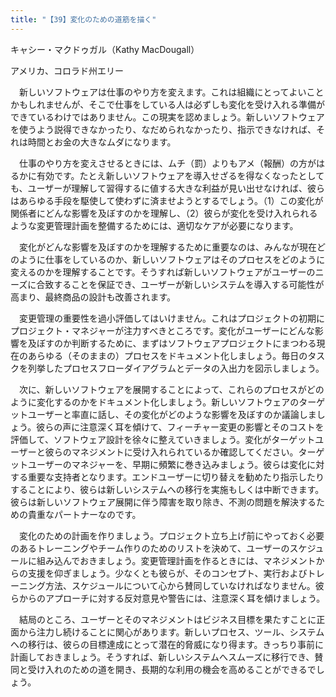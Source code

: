 ```yaml
---
title: "【39】変化のための道筋を描く"
---
```



キャシー・マクドゥガル（Kathy MacDougall）



アメリカ、コロラド州エリー


　新しいソフトウェアは仕事のやり方を変えます。これは組織にとってよいことかもしれませんが、そこで仕事をしている人は必ずしも変化を受け入れる準備ができているわけではありません。この現実を認めましょう。新しいソフトウェアを使うよう説得できなかったり、なだめられなかったり、指示できなければ、それは時間とお金の大きなムダになります。

　仕事のやり方を変えさせるときには、ムチ（罰）よりもアメ（報酬）の方がはるかに有効です。たとえ新しいソフトウェアを導入せざるを得なくなったとしても、ユーザーが理解して習得するに値する大きな利益が見い出せなければ、彼らはあらゆる手段を駆使して使わずに済ませようとするでしょう。（1）この変化が関係者にどんな影響を及ぼすのかを理解し、（2）彼らが変化を受け入れられるような変更管理計画を整備するためには、適切なケアが必要になります。

　変化がどんな影響を及ぼすのかを理解するために重要なのは、みんなが現在どのように仕事をしているのか、新しいソフトウェアはそのプロセスをどのように変えるのかを理解することです。そうすれば新しいソフトウェアがユーザーのニーズに合致することを保証でき、ユーザーが新しいシステムを導入する可能性が高まり、最終商品の設計も改善されます。

　変更管理の重要性を過小評価してはいけません。これはプロジェクトの初期にプロジェクト・マネジャーが注力すべきところです。変化がユーザーにどんな影響を及ぼすのか判断するために、まずはソフトウェアプロジェクトにまつわる現在のあらゆる（そのままの）プロセスをドキュメント化しましょう。毎日のタスクを列挙したプロセスフローダイアグラムとデータの入出力を図示しましょう。

　次に、新しいソフトウェアを展開することによって、これらのプロセスがどのように変化するのかをドキュメント化しましょう。新しいソフトウェアのターゲットユーザーと率直に話し、その変化がどのような影響を及ぼすのか議論しましょう。彼らの声に注意深く耳を傾けて、フィーチャー変更の影響とそのコストを評価して、ソフトウェア設計を徐々に整えていきましょう。変化がターゲットユーザーと彼らのマネジメントに受け入れられているか確認してください。ターゲットユーザーのマネジャーを、早期に頻繁に巻き込みましょう。彼らは変化に対する重要な支持者となります。エンドユーザーに切り替えを勧めたり指示したりすることにより、彼らは新しいシステムへの移行を実施もしくは中断できます。彼らは新しいソフトウェア展開に伴う障害を取り除き、不測の問題を解決するための貴重なパートナーなのです。

　変化のための計画を作りましょう。プロジェクト立ち上げ前にやっておく必要のあるトレーニングやチーム作りのためのリストを決めて、ユーザーのスケジュールに組み込んでおきましょう。変更管理計画を作るときには、マネジメントからの支援を仰ぎましょう。少なくとも彼らが、そのコンセプト、実行およびトレーニング方法、スケジュールについて心から賛同していなければなりません。彼らからのアプローチに対する反対意見や警告には、注意深く耳を傾けましょう。

　結局のところ、ユーザーとそのマネジメントはビジネス目標を果たすことに正面から注力し続けることに関心があります。新しいプロセス、ツール、システムへの移行は、彼らの目標達成にとって潜在的脅威になり得ます。きっちり事前に計画しておきましょう。そうすれば、新しいシステムへスムーズに移行でき、賛同と受け入れのための道を開き、長期的な利用の機会を高めることができるでしょう。
